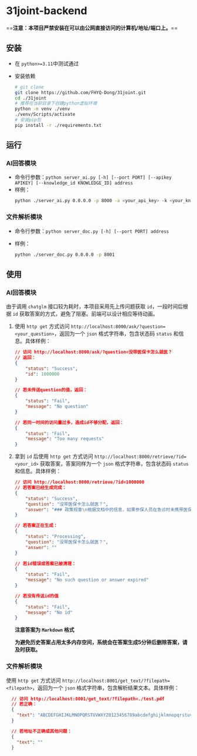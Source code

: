 # 31joint-backend

==**注意：本项目严禁安装在可以由公网直接访问的计算机/地址/端口上。**==

## 安装

- 在 `python>=3.11`中测试通过
- 安装依赖

  ```bash
  # git clone 
  git clone https://github.com/FHYQ-Dong/31joint.git
  cd ./31joint
  # 推荐在当前目录下创建python虚拟环境
  python -m venv ./venv
  ./venv/Scripts/activate
  # 安装pip包
  pip install -r ./requirements.txt
  ```

## 运行

### AI回答模块

- 命令行参数：`python server_ai.py [-h] [--port PORT] [--apikey APIKEY] [--knowledge_id KNOWLEDGE_ID] address`
- 样例：
  ```bash
  python ./server_ai.py 0.0.0.0 -p 8000 -a <your_api_key> -k <your_knowledge_base_id>
  ```

### 文件解析模块

- 命令行参数：`python server_doc.py [-h] [--port PORT] address`
- 样例：

  ```bash
  python ./server_doc.py 0.0.0.0 -p 8001
  ```

## 使用

### AI回答模块

由于调用 `chatglm` 接口较为耗时，本项目采用先上传问题获取 `id`，一段时间后根据 `id` 获取答案的方式，避免了阻塞。前端可以设计相应等待动画。

1. 使用 `http get` 方式访问 `http://localhost:8000/ask/?question=<your_question>`，返回为一个 `json` 格式字符串，包含状态码 `status` 和信息。具体样例：

   ```json
   // 访问 http://localhost:8000/ask/?question=没带医保卡怎么就医？
   // 返回：
   {
       "status": "Success",
       "id": 1000000
   }

   // 若未传送question的值，返回：
   {
       "status": "Fail", 
       "message": "No question"
   }

   // 若同一时间的访问量过多，造成id不够分配，返回：
   {
       "status": "Fail", 
       "message": "Too many requests"
   }
   ```
2. 拿到 `id` 后使用 `http get` 方式访问 `http://localhost:8000/retrieve/?id=<your_id>` 获取答案，答案同样为一个 `json` 格式字符串，包含状态码 `status` 和信息。具体样例：

   ```json
   // 访问 http://localhost:8000/retrieve/?id=1000000
   // 若答案已经生成完成：
   {
       "status": "Success",
       "question": "没带医保卡怎么就医？",
       "answer": "### 政策规章\n根据文档中的信息，如果参保人员在急诊时未携带医保卡或未出示医保电子凭证，他们仍然可以就医并在事后进行手工报销。具体操作流程如下：\n\n1. 在定点医疗机构急诊未持社保卡或未出示医保电子凭证的费用可以申报。\n2. 参保人员需要进行手工医疗费用结算，准备相应的申报材料。\n3. 申报范围包括急诊未持卡的费用、欠费期间就医发生的费用等。\n4. 注意事项包括未持卡的非急诊费用不予支付，参保人员因外伤就诊需提供受伤说明等。\n5. 申报所需材料包括《北京市基本医疗保险手工报销费用明细表》、《急诊诊断证明书》、收费票据等。\n\n因此，如果未带医保卡，参保人员可以在急诊就医后，按照上述流程准备相关材料进行手工报销。\n\n### 网络搜索\n如果您在就医时忘记携带了医保卡，可以利用以下几种方式完成医保结算：\n\n1. **医保电子凭证**：通过手机上的支付宝、微信或者其他授权应用，使用医保电子凭证进行扫码结算。这是一种方便快捷的方式，可以有效减少患者在医院排队的时间，实现线上挂号、缴费等全流程服务。\n\n   - 例如，中牟县人民医院就支持使用微信服务号或支付宝完成线上医保结算。\n\n2. **刷脸支付**：在一些地区的医院和社区卫生服务中心，医保刷脸支付系统已经上线。患者可以通过人脸识别技术完成医保结算，整个过程只需几十秒，即使没有携带手机或医保卡也同样可以。\n\n   - 杭州市上城区九堡街道社区卫生服务中心就是一个例子，他们通过放置刷脸终端设备，让没有携带医保卡的患者也能快速完成结算。\n\n3. **其他线上服务**：部分地区可能有自己的医保服务平台，如“津医保”平台，患者可以通过手机完成线上挂号、缴费等服务。\n\n   - 在天津，居民可以通过“津医保”平台使用手机完成线上挂号和缴费。\n\n4. **紧急情况下的报销**：如果在异地发生意外，且没有携带医保卡，部分地区（如天津、北京、河北省）支持直接使用医保电子凭证进行联网报销，无需垫付。\n\n在使用以上服务时，请确保您的医保信息已在相应平台注册并激活，同时遵循当地医保局的具体规定和指导。\n\n总的来说，随着互联网技术与医疗服务的融合，即使没有携带实体的医保卡，也不会影响您的就医流程和医保结算。这些便民措施大大提高了患者的就医体验，减少了因忘带医保卡带来的不便。\n**来源链接：**\n- [知乎专栏 - （转载）北京朝阳：参保居民就医购药可用医保卡（发布时间：2024-05-26 13:46:13）](https://zhuanlan.zhihu.com/p/699901062)\n- [搜狐 - 看病没带医保卡？别担心，不用手机，光靠“刷脸”就行（发布时间：2024-01-22 09:13:35）](https://www.sohu.com/a/773935669_121627717)\n"
   }

   // 若答案正在生成：
   {
       "status": "Processing",
       "question": "没带医保卡怎么就医？",
       "answer": ""
   }

   // 若id错误或答案已被清理：
   {
       "status": "Fail",
       "message": "No such question or answer expired"
   }

   // 若没有传送id的值
   {
       "status": "Fail",
       "message": "No id"
   }
   ```

   **注意答案为 `Markdown` 格式**

   **为避免历史答案占用太多内存空间，系统会在答案生成5分钟后删除答案，请及时获取。**

### 文件解析模块

使用 `http get` 方式访问 `http://localhost:8001/get_text/?filepath=<filepath>`，返回为一个 `json` 格式字符串，包含解析结果文本。具体样例：

```json
  // 访问 http://localhost:8001/get_text/?filepath=./test.pdf
  // 若正确：
  {
    "text": "ABCDEFGHIJKLMNOPQRSTUVWXYZ0123456789abcdefghijklmnopqrstuvwxyz"
  }

  // 若地址不正确或其他问题：
  {
    "text": ""
  }
```

